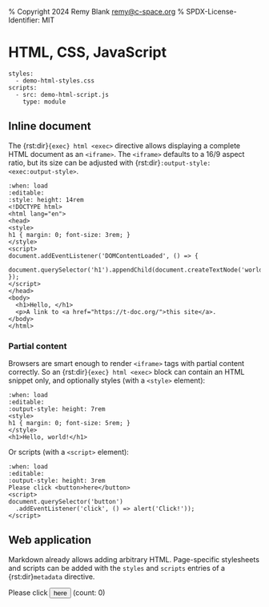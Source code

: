 % Copyright 2024 Remy Blank <remy@c-space.org>
% SPDX-License-Identifier: MIT

# HTML, CSS, JavaScript

```{metadata}
styles:
  - demo-html-styles.css
scripts:
  - src: demo-html-script.js
    type: module
```

## Inline document

The {rst:dir}`{exec} html <exec>` directive allows displaying a complete HTML
document as an `<iframe>`. The `<iframe>` defaults to a 16/9 aspect ratio, but
its size can be adjusted with {rst:dir}`:output-style: <exec:output-style>`.

```{exec} html
:when: load
:editable:
:style: height: 14rem
<!DOCTYPE html>
<html lang="en">
<head>
<style>
h1 { margin: 0; font-size: 3rem; }
</style>
<script>
document.addEventListener('DOMContentLoaded', () => {
  document.querySelector('h1').appendChild(document.createTextNode('world!'));
});
</script>
</head>
<body>
  <h1>Hello, </h1>
  <p>A link to <a href="https://t-doc.org/">this site</a>.
</body>
</html>
```

### Partial content

Browsers are smart enough to render `<iframe>` tags with partial content
correctly. So an {rst:dir}`{exec} html <exec>` block can contain an HTML
snippet only, and optionally styles (with a `<style>` element):

```{exec} html
:when: load
:editable:
:output-style: height: 7rem
<style>
h1 { margin: 0; font-size: 5rem; }
</style>
<h1>Hello, world!</h1>
```

Or scripts (with a `<script>` element):

```{exec} html
:when: load
:editable:
:output-style: height: 3rem
Please click <button>here</button>
<script>
document.querySelector('button')
  .addEventListener('click', () => alert('Click!'));
</script>
```

## Web application

Markdown already allows adding arbitrary HTML. Page-specific stylesheets and
scripts can be added with the `styles` and `scripts` entries of a
{rst:dir}`metadata` directive.

<div class="tdoc-web-app">
  Please click <button>here</button> (count: <span>0</span>)
</div>
